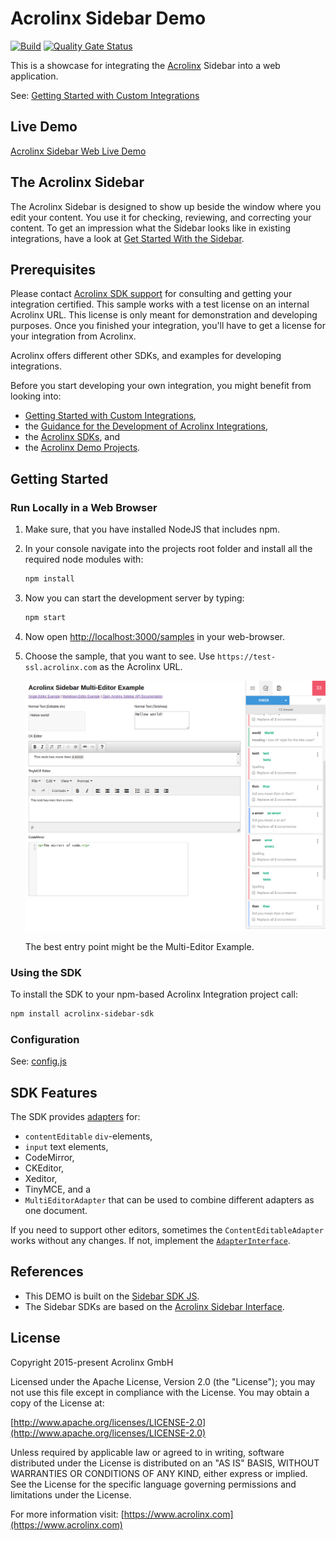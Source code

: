 # Acrolinx Sidebar Demo

[![Build](https://github.com/acrolinx/acrolinx-sidebar-demo/actions/workflows/main.yml/badge.svg)](https://github.com/acrolinx/acrolinx-sidebar-demo/actions/workflows/main.yml)
[![Quality Gate Status](https://sonarcloud.io/api/project_badges/measure?project=acrolinx_acrolinx-sidebar-demo&metric=alert_status)](https://sonarcloud.io/summary/new_code?id=acrolinx_acrolinx-sidebar-demo)

This is a showcase for integrating the [Acrolinx](https://www.acrolinx.com/) Sidebar into a web application.

See: [Getting Started with Custom Integrations](https://docs.acrolinx.com/customintegrations)

## Live Demo

[Acrolinx Sidebar Web Live Demo](https://acrolinx.github.io/acrolinx-sidebar-demo/samples/index.html)

## The Acrolinx Sidebar

The Acrolinx Sidebar is designed to show up beside the window where you edit your content.
You use it for checking, reviewing, and correcting your content.
To get an impression what the Sidebar looks like in existing integrations, have a look at
[Get Started With the Sidebar](https://docs.acrolinx.com/coreplatform/latest/en/the-sidebar/get-started-with-the-sidebar).

## Prerequisites

Please contact [Acrolinx SDK support](https://github.com/acrolinx/acrolinx-coding-guidance/blob/master/topics/sdk-support.md)
for consulting and getting your integration certified.
This sample works with a test license on an internal Acrolinx URL.
This license is only meant for demonstration and developing purposes.
Once you finished your integration, you'll have to get a license for your integration from Acrolinx.
  
Acrolinx offers different other SDKs, and examples for developing integrations.

Before you start developing your own integration, you might benefit from looking into:

* [Getting Started with Custom Integrations](https://docs.acrolinx.com/customintegrations),
* the [Guidance for the Development of Acrolinx Integrations](https://github.com/acrolinx/acrolinx-coding-guidance),
* the [Acrolinx SDKs](https://github.com/acrolinx?q=sdk), and
* the [Acrolinx Demo Projects](https://github.com/acrolinx?q=demo).

## Getting Started

### Run Locally in a Web Browser

1. Make sure, that you have installed NodeJS that includes npm.
2. In your console navigate into the projects root folder and install all the required node modules with:

   ```bash
   npm install
   ```

3. Now you can start the development server by typing:

   ```bash
   npm start
   ```

4. Now open [http://localhost:3000/samples](http://localhost:3000/samples) in your web-browser.
5. Choose the sample, that you want to see. Use `https://test-ssl.acrolinx.com` as the Acrolinx URL.

   ![Screenshot of Example](doc/screenshot.png)

   The best entry point might be the Multi-Editor Example.

### Using the SDK

To install the SDK to your npm-based Acrolinx Integration project call:

```bash
npm install acrolinx-sidebar-sdk
```

### Configuration

See: [config.js](samples/config.js)

## SDK Features

The SDK provides [adapters](https://github.com/acrolinx/sidebar-sdk-js/tree/main/src/adapters) for:

* `contentEditable` `div`-elements,
* `input` text elements,
* CodeMirror,
* CKEditor,
* Xeditor,
* TinyMCE, and a
* `MultiEditorAdapter` that can be used to combine different adapters as one document.

If you need to support other editors, sometimes the `ContentEditableAdapter` works without any changes.
If not, implement the [`AdapterInterface`](https://github.com/acrolinx/sidebar-sdk-js/blob/main/src/adapters/AdapterInterface.ts).

## References

* This DEMO is built on the [Sidebar SDK JS](https://github.com/acrolinx/sidebar-sdk-js).
* The Sidebar SDKs are based on the [Acrolinx Sidebar Interface](https://acrolinx.github.io/sidebar-sdk-js/).

## License

Copyright 2015-present Acrolinx GmbH

Licensed under the Apache License, Version 2.0 (the "License");
you may not use this file except in compliance with the License.
You may obtain a copy of the License at:

[http://www.apache.org/licenses/LICENSE-2.0](http://www.apache.org/licenses/LICENSE-2.0)

Unless required by applicable law or agreed to in writing, software
distributed under the License is distributed on an "AS IS" BASIS,
WITHOUT WARRANTIES OR CONDITIONS OF ANY KIND, either express or implied.
See the License for the specific language governing permissions and
limitations under the License.

For more information visit: [https://www.acrolinx.com](https://www.acrolinx.com)

